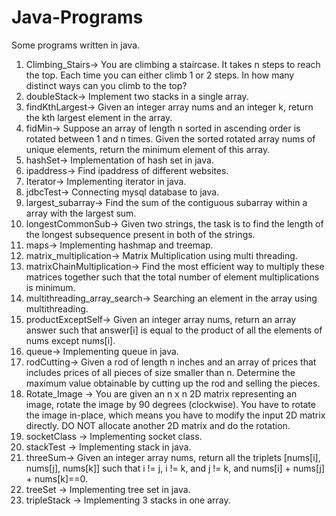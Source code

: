 # Java-Programs
Some programs written in java.

1. Climbing_Stairs-> You are climbing a staircase. It takes n steps to reach the top. Each time you can either climb 1 or 2 steps. In how many distinct ways can you climb to the top?
2. doubleStack-> Implement two stacks in a single array.
3. findKthLargest-> Given an integer array nums and an integer k, return the kth largest element in the array.
4. fidMin-> Suppose an array of length n sorted in ascending order is rotated between 1 and n times. Given the sorted rotated array nums of unique elements, return the minimum element of this array.
5. hashSet-> Implementation of hash set in java.
6. ipaddress-> Find ipaddress of different websites.
7. Iterator-> Implementing iterator in java.
8. jdbcTest-> Connecting mysql database to java.
9. largest_subarray-> Find the sum of the contiguous subarray within a array with the largest sum.
10. longestCommonSub-> Given two strings, the task is to find the length of the longest subsequence present in both of the strings.
11. maps-> Implementing hashmap and treemap.
12. matrix_multiplication-> Matrix Multiplication using multi threading.
13. matrixChainMultiplication-> Find the most efficient way to multiply these matrices together such that the total number of element multiplications is minimum.
15. multithreading_array_search-> Searching an element in the array using multithreading.
16. productExceptSelf-> Given an integer array nums, return an array answer such that answer[i] is equal to the product of all the elements of nums except nums[i].
17. queue-> Implementing queue in java.
18. rodCutting-> Given a rod of length n inches and an array of prices that includes prices of all pieces of size smaller than n. Determine the maximum value obtainable by cutting up the rod and selling the pieces.
19. Rotate_Image -> You are given an n x n 2D matrix representing an image, rotate the image by 90 degrees (clockwise).
You have to rotate the image in-place, which means you have to modify the input 2D matrix directly. DO NOT allocate another 2D matrix and do the rotation.
20. socketClass -> Implementing socket class.
21. stackTest -> Implementing stack in java.
22. threeSum-> Given an integer array nums, return all the triplets [nums[i], nums[j], nums[k]] such that i != j, i != k, and j != k, and nums[i] + nums[j] + nums[k]==0.
23. treeSet -> Implementing tree set in java.
24. tripleStack -> Implementing 3 stacks in one array. 
